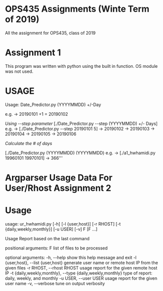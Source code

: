 # OPS435 Assignments  (Winte Term of 2019)

All the assignment for OPS435, class of 2019

# Assignment 1
This program was written with python using the built in function. OS module was not used.
# USAGE
Usage: Date_Predictor.py (YYYYMMDD) +/-Day

e.g. -> 20190101 +1 = 20190102



*Using --step parameter*
[./Date_Predictor.py --step (YYYYMMDD) +/- Days]
e.g. -> [./Date_Predictor.py --step 20190101 5]
-> 20190102
-> 20190103
-> 20190104
-> 20190105
-> 20190106

*Calculate the # of days*

[./Date_Predictor.py (YYYYMMDD) (YYYYMMDD)
e.g. -> [./a1_hwhamidi.py 19960101 19970101]
-> 366'''

# Argparser Usage Data For User/Rhost Assignment 2

# Usage

usage: ur_hwhamidi.py [-h] [-l {user,host}] [-r RHOST]
                      [-t {daily,weekly,monthly}] [-u USER] [-v]
                      F [F ...]

Usage Report based on the last command

positional arguments:
  F                     list of files to be processed

optional arguments:
  -h, --help            show this help message and exit
  -l {user,host}, --list {user,host}
                        generate user name or remote host IP from the given
                        files
  -r RHOST, --rhost RHOST
                        usage report for the given remote host IP
  -t {daily,weekly,monthly}, --type {daily,weekly,monthly}
                        type of report: daily, weekly, and monthly
  -u USER, --user USER  usage report for the given user name
  -v, --verbose         tune on output verbosity



